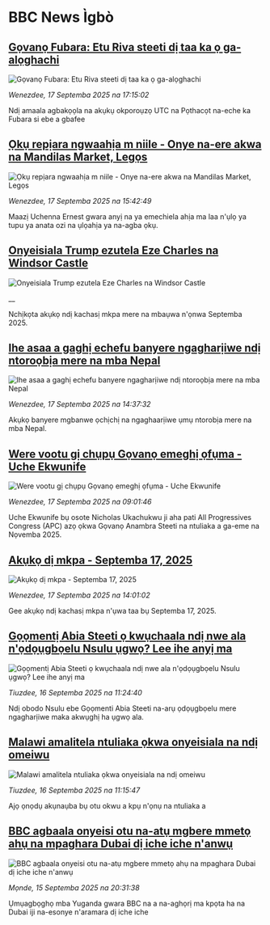 # BBC News Ìgbò## [Gọvanọ Fubara: Etu Riva steeti dị taa ka ọ ga-alọghachi](https://www.bbc.com/igbo/articles/c9vy30r497no?at_medium=RSS&at_campaign=rss?at_campaign=githubrss)![Gọvanọ Fubara: Etu Riva steeti dị taa ka ọ ga-alọghachi](https://ichef.bbci.co.uk/ace/ws/240/cpsprodpb/3b4b/live/fc515170-9469-11f0-bc01-a3a35aa734ac.jpg)_Wenezdee, 17 Septemba 2025 na 17:15:02_Ndị amaala agbakọọla na akụkụ okporoụzọ UTC na Pọthacọt na-eche ka Fubara si ebe a gbafee## [Ọkụ repịara ngwaahịa m niile - Onye na-ere akwa na Mandilas Market, Legọs](https://www.bbc.com/igbo/articles/c80gpk5n85go?at_medium=RSS&at_campaign=rss?at_campaign=githubrss)![Ọkụ repịara ngwaahịa m niile - Onye na-ere akwa na Mandilas Market, Legọs](https://ichef.bbci.co.uk/ace/ws/240/cpsprodpb/9100/live/04b95fa0-93d5-11f0-bab6-4787ef35d8ed.jpg)_Wenezdee, 17 Septemba 2025 na 15:42:49_Maazị Uchenna Ernest gwara anyị na ya emechiela ahịa ma laa n'ụlọ ya tupu ya anata ozi na ụlọahịa ya na-agba ọkụ.## [Onyeisiala Trump ezutela Eze Charles na Windsor Castle](https://www.bbc.co.uk/igbo/live/cgr9ekd99rxt?at_medium=RSS&at_campaign=rss?at_campaign=githubrss)![Onyeisiala Trump ezutela Eze Charles na Windsor Castle](https://ichef.bbci.co.uk/ace/standard/240/cpsprodpb/6d23/live/dc160250-93bc-11f0-b391-6936825093bd.jpg)__Nchịkọta akụkọ ndị kachasị mkpa mere na mbaụwa n'ọnwa Septemba 2025.## [Ihe asaa a gaghị echefu banyere ngagharịiwe ndị ntoroọbịa mere na mba Nepal ](https://www.bbc.com/igbo/articles/cz7r0dz5wveo?at_medium=RSS&at_campaign=rss?at_campaign=githubrss)![Ihe asaa a gaghị echefu banyere ngagharịiwe ndị ntoroọbịa mere na mba Nepal ](https://ichef.bbci.co.uk/ace/ws/240/cpsprodpb/74db/live/ce6a6080-93bf-11f0-856b-d5e7e104d2d4.jpg)_Wenezdee, 17 Septemba 2025 na 14:37:32_Akụkọ banyere mgbanwe ọchịchị na ngaghaarịiwe ụmụ ntorobịa mere  na mba Nepal.## [Were vootu gị chụpụ Gọvanọ emeghị ọfụma - Uche Ekwunife](https://www.bbc.com/igbo/articles/c8jmejy4gdlo?at_medium=RSS&at_campaign=rss?at_campaign=githubrss)![Were vootu gị chụpụ Gọvanọ emeghị ọfụma - Uche Ekwunife](https://ichef.bbci.co.uk/ace/ws/240/cpsprodpb/86a0/live/24a375f0-921b-11f0-b391-6936825093bd.jpg)_Wenezdee, 17 Septemba 2025 na 09:01:46_Uche Ekwunife bụ osote Nicholas Ukachukwu ji aha pati All Progressives Congress (APC) azọ ọkwa Gọvanọ Anambra Steeti na ntuliaka a ga-eme na Nọvemba 2025.## [Akụkọ dị mkpa - Septemba 17, 2025](https://www.bbc.com/igbo/articles/c5yk0k4y23qo?at_medium=RSS&at_campaign=rss?at_campaign=githubrss)![Akụkọ dị mkpa - Septemba 17, 2025](https://ichef.bbci.co.uk/ace/ws/240/cpsprodpb/f1a0/live/52df1610-60be-11f0-a40e-a1af2950b220.jpg)_Wenezdee, 17 Septemba 2025 na 14:01:02_Gee akụkọ ndị kachasị mkpa n'ụwa taa bụ Septemba 17, 2025.## [Gọọmentị Abia Steeti ọ kwụchaala ndị nwe ala n'ọdọụgbọelu Nsulu ụgwọ? Lee ihe anyị ma](https://www.bbc.com/igbo/articles/ce3l00qpgrko?at_medium=RSS&at_campaign=rss?at_campaign=githubrss)![Gọọmentị Abia Steeti ọ kwụchaala ndị nwe ala n'ọdọụgbọelu Nsulu ụgwọ? Lee ihe anyị ma](https://ichef.bbci.co.uk/ace/ws/240/cpsprodpb/2725/live/b85538f0-92ee-11f0-b391-6936825093bd.jpg)_Tiuzdee, 16 Septemba 2025 na 11:24:40_Ndị obodo Nsulu ebe Gọọmenti Abia Steeti na-arụ ọdọụgbọelu mere ngagharịiwe maka akwụghị ha ụgwọ ala.## [Malawi amalitela ntuliaka ọkwa onyeisiala na ndị omeiwu ](https://www.bbc.com/igbo/articles/cewnd8zw92ro?at_medium=RSS&at_campaign=rss?at_campaign=githubrss)![Malawi amalitela ntuliaka ọkwa onyeisiala na ndị omeiwu ](https://ichef.bbci.co.uk/ace/ws/240/cpsprodpb/df08/live/0d6d6430-92ee-11f0-84c8-99de564f0440.jpg)_Tiuzdee, 16 Septemba 2025 na 11:15:47_Ajọ ọnọdụ akụnaụba bụ otu okwu a kpụ n'ọnụ na ntuliaka a## [BBC agbaala onyeisi otu na-atụ mgbere mmetọ ahụ na mpaghara Dubai dị iche iche n'anwụ](https://www.bbc.com/igbo/articles/cg4214pvl2wo?at_medium=RSS&at_campaign=rss?at_campaign=githubrss)![BBC agbaala onyeisi otu na-atụ mgbere mmetọ ahụ na mpaghara Dubai dị iche iche n'anwụ](https://ichef.bbci.co.uk/ace/ws/240/cpsprodpb/1c16/live/c327cfd0-919b-11f0-b391-6936825093bd.jpg)_Mọnde, 15 Septemba 2025 na 20:31:38_Ụmụagbọghọ mba Yuganda gwara BBC na a na-aghọrị ma kpọta ha na Dubai iji na-esonye n'aramara dị iche iche